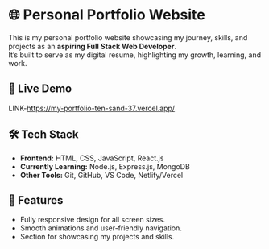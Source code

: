 # 🌐 Personal Portfolio Website

This is my personal portfolio website showcasing my journey, skills, and projects as an **aspiring Full Stack Web Developer**.  
It’s built to serve as my digital resume, highlighting my growth, learning, and work.

## 🚀 Live Demo
LINK-https://my-portfolio-ten-sand-37.vercel.app/

## 🛠️ Tech Stack
- **Frontend:** HTML, CSS, JavaScript, React.js
- **Currently Learning:** Node.js, Express.js, MongoDB
- **Other Tools:** Git, GitHub, VS Code, Netlify/Vercel

## 📌 Features
- Fully responsive design for all screen sizes.
- Smooth animations and user-friendly navigation.
- Section for showcasing my projects and skills.

